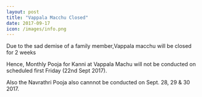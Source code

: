 ```yaml
---
layout: post
title: "Vappala Macchu Closed"
date: 2017-09-17
icon: /images/info.png
---
```


Due to the sad demise of a family member,Vappala macchu will be closed for 2 weeks

Hence, Monthly Pooja for Kanni at Vappala Machu will not be conducted on scheduled first Friday (22nd Sept 2017). 

Also the Navrathri Pooja also cannnot be conducted on Sept. 28, 29 & 30 2017.
